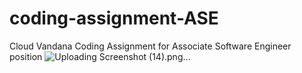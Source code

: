# coding-assignment-ASE
Cloud Vandana Coding Assignment for Associate Software Engineer position
![Uploading Screenshot (14).png…]()
